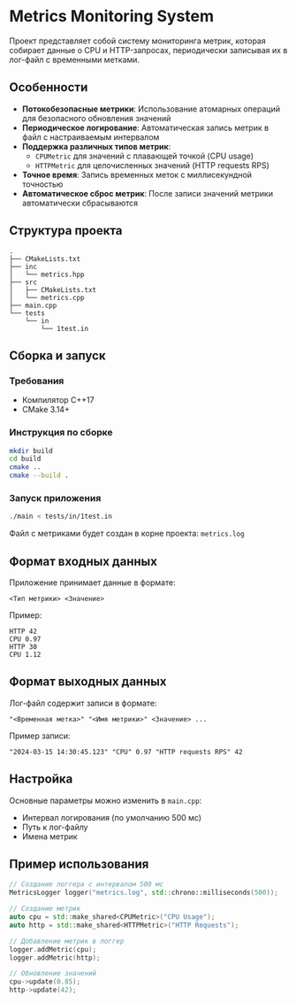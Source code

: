 # Metrics Monitoring System

Проект представляет собой систему мониторинга метрик, которая собирает данные о CPU и HTTP-запросах, периодически записывая их в лог-файл с временными метками.

## Особенности

- **Потокобезопасные метрики**: Использование атомарных операций для безопасного обновления значений
- **Периодическое логирование**: Автоматическая запись метрик в файл с настраиваемым интервалом
- **Поддержка различных типов метрик**:
  - `CPUMetric` для значений с плавающей точкой (CPU usage)
  - `HTTPMetric` для целочисленных значений (HTTP requests RPS)
- **Точное время**: Запись временных меток с миллисекундной точностью
- **Автоматическое сброс метрик**: После записи значений метрики автоматически сбрасываются

## Структура проекта

```
.
├── CMakeLists.txt
├── inc
│   └── metrics.hpp
├── src
│   ├── CMakeLists.txt
│   └── metrics.cpp
├── main.cpp
└── tests
    └── in
        └── 1test.in
```

## Сборка и запуск

### Требования
- Компилятор C++17
- CMake 3.14+

### Инструкция по сборке

```bash
mkdir build
cd build
cmake ..
cmake --build .
```

### Запуск приложения

```bash
./main < tests/in/1test.in
```

Файл с метриками будет создан в корне проекта: `metrics.log`

## Формат входных данных

Приложение принимает данные в формате:
```
<Тип метрики> <Значение>
```

Пример:
```
HTTP 42
CPU 0.97
HTTP 30
CPU 1.12
```

## Формат выходных данных

Лог-файл содержит записи в формате:
```
"<Временная метка>" "<Имя метрики>" <Значение> ...
```

Пример записи:
```
"2024-03-15 14:30:45.123" "CPU" 0.97 "HTTP requests RPS" 42
```

## Настройка

Основные параметры можно изменить в `main.cpp`:
- Интервал логирования (по умолчанию 500 мс)
- Путь к лог-файлу
- Имена метрик

## Пример использования

```cpp
// Создание логгера с интервалом 500 мс
MetricsLogger logger("metrics.log", std::chrono::milliseconds(500));

// Создание метрик
auto cpu = std::make_shared<CPUMetric>("CPU Usage");
auto http = std::make_shared<HTTPMetric>("HTTP Requests");

// Добавление метрик в логгер
logger.addMetric(cpu);
logger.addMetric(http);

// Обновление значений
cpu->update(0.85);
http->update(42);
```
